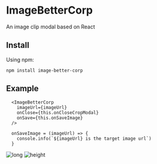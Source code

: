 # ImageBetterCorp   

An image clip modal based on React

## Install

Using npm:

``` npm install image-better-corp ```

## Example
```
  <ImageBetterCorp
    imageUrl={imageUrl}
    onClose={this.onCloseCropModal}
    onSave={this.onSaveImage}
  />

  onSaveImage = (imageUrl) => {
    console.info(`${imageUrl} is the target image url`)
  }
```
![long](/images/long.png)
![height](/images/height.png)
